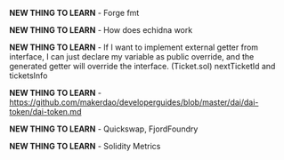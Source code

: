 **NEW THING TO LEARN** - Forge fmt

**NEW THING TO LEARN** - How does echidna work

**NEW THING TO LEARN** - If I want to implement external getter from interface, I can just declare my variable as public
override, and the generated getter will override the interface. (Ticket.sol) nextTicketId and ticketsInfo

**NEW THING TO LEARN** - https://github.com/makerdao/developerguides/blob/master/dai/dai-token/dai-token.md

**NEW THING TO LEARN** - Quickswap, FjordFoundry

**NEW THING TO LEARN** - Solidity Metrics
